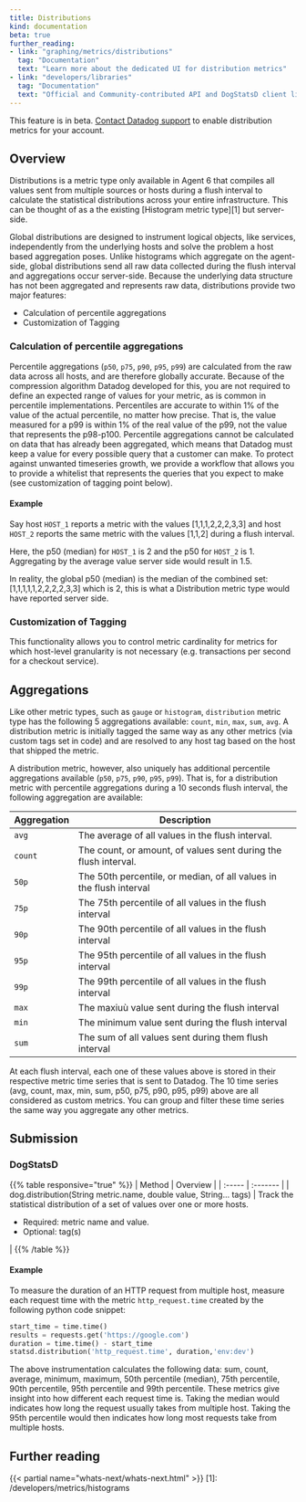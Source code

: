 ```yaml
---
title: Distributions
kind: documentation
beta: true
further_reading:
- link: "graphing/metrics/distributions"
  tag: "Documentation"
  text: "Learn more about the dedicated UI for distribution metrics"
- link: "developers/libraries"
  tag: "Documentation"
  text: "Official and Community-contributed API and DogStatsD client libraries"
---
```


<div class="alert alert-warning">
This feature is in beta. <a href="/help">Contact Datadog support</a> to enable distribution metrics for your account.
</div>

## Overview

Distributions is a metric type only available in Agent 6 that compiles all values sent from multiple sources or hosts during a flush interval to calculate the statistical distributions across your entire infrastructure.  This can be thought of as a the existing [Histogram metric type][1] but server-side.

Global distributions are designed to instrument logical objects, like services, independently from the underlying hosts and solve the problem a host based aggregation poses. Unlike histograms which aggregate on the agent-side, global distributions send all raw data collected during the flush interval and aggregations occur server-side. Because the underlying data structure has not been aggregated and represents raw data, distributions provide two major features:

* Calculation of percentile aggregations
* Customization of Tagging

### Calculation of percentile aggregations

Percentile aggregations (`p50`, `p75`, `p90`, `p95`, `p99`) are calculated from the raw data across all hosts, and are therefore globally accurate. Because of the compression algorithm Datadog developed for this, you are not required to define an expected range of values for your metric, as is common in percentile implementations.  Percentiles are accurate to within 1% of the value of the actual percentile, no matter how precise. That is, the value measured for a p99 is within 1% of the real value of the p99, not the value that represents the p98-p100. Percentile aggregations cannot be calculated on data that has already been aggregated, which means that Datadog must keep a value for every possible query that a customer can make.  To protect against unwanted timeseries growth, we provide a workflow that allows you to provide a whitelist that represents the queries that you expect to make (see customization of tagging point below).

#### Example

Say host `HOST_1` reports a metric with the values [1,1,1,2,2,2,3,3] and host `HOST_2` reports the same metric with the values [1,1,2] during a flush interval.

Here, the p50 (median) for `HOST_1` is 2 and the p50 for `HOST_2` is 1.  Aggregating by the average value server side would result in 1.5.

In reality, the global p50 (median) is the median of the combined set: [1,1,1,1,1,2,2,2,2,3,3] which is 2, this is what a Distribution metric type would have reported server side.

### Customization of Tagging

This functionality allows you to control metric cardinality for metrics for which host-level granularity is not necessary (e.g. transactions per second for a checkout service).


## Aggregations

Like other metric types, such as `gauge` or `histogram`, `distribution` metric type has the following 5 aggregations available: `count`, `min`, `max`, `sum`, `avg`. A distribution metric is initially tagged the same way as any other metrics (via custom tags set in code) and are resolved to any host tag based on the host that shipped the metric.

A distribution metric, however, also uniquely has additional percentile aggregations available (`p50`, `p75`, `p90`, `p95`, `p99`). That is, for a distribution metric with percentile aggregations during a 10 seconds flush interval, the following aggregation are available:

| Aggregation | Description                                                         |
| -------     | -------                                                             |
| `avg`       | The average of all values in the flush interval.                    |
| `count`     | The count, or amount, of values sent during the flush interval.     |
| `50p`       | The 50th percentile, or median, of all values in the flush interval |
| `75p`       | The 75th percentile of all values in the flush interval             |
| `90p`       | The 90th percentile of all values in the flush interval             |
| `95p`       | The 95th percentile of all values in the flush interval             |
| `99p`       | The 99th percentile of all values in the flush interval             |
| `max`       | The maxiuù value sent during the flush interval                     |
| `min`       | The minimum value sent during the flush interval                    |
| `sum`       | The sum of all values sent during them flush interval               |

At each flush interval, each one of these values above is stored in their respective metric time series that is sent to Datadog. The 10 time series (avg, count, max, min, sum, p50, p75, p90, p95, p99) above are all considered as custom metrics. You can group and filter these time series the same way you aggregate any other metrics.

## Submission

### DogStatsD

{{% table responsive="true" %}}
| Method | Overview |
| :----- | :------- |
| dog.distribution(String metric.name, double value, String... tags) | Track the statistical distribution of a set of values over one or more hosts.<ul><li>Required: metric name and value.</li><li>Optional: tag(s)</li></ul> |
{{% /table %}}

#### Example

To measure the duration of an HTTP request from multiple host, measure each request time with the metric `http_request.time` created by the following python code snippet:

```python
start_time = time.time()
results = requests.get('https://google.com')
duration = time.time() - start_time
statsd.distribution('http_request.time', duration,'env:dev')
```

The above instrumentation calculates the following data: sum, count, average, minimum, maximum, 50th percentile (median), 75th percentile, 90th percentile, 95th percentile and 99th percentile. These metrics give insight into how different each request time is. Taking the median would indicates how long the request usually takes from multiple host. Taking the 95th percentile would then indicates how long most requests take from multiple hosts.

## Further reading

{{< partial name="whats-next/whats-next.html" >}}
[1]: /developers/metrics/histograms
